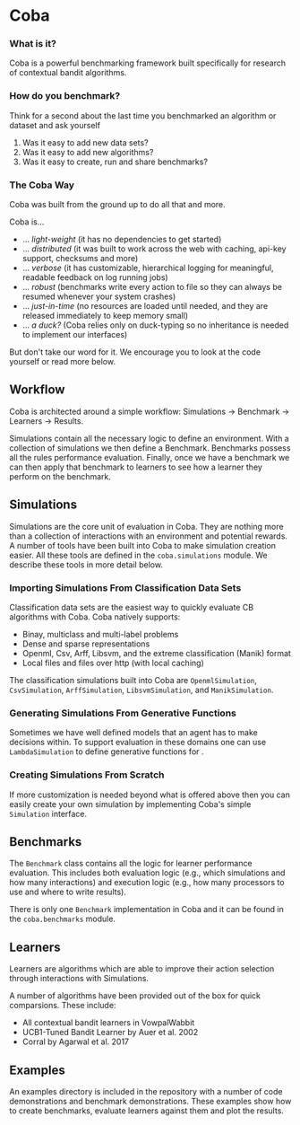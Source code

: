 # Coba

### What is it?

 Coba is a powerful benchmarking framework built specifically for research of contextual bandit algorithms.

### How do you benchmark?

Think for a second about the last time you benchmarked an algorithm or dataset and ask yourself

 1. Was it easy to add new data sets?
 2. Was it easy to add new algorithms?
 3. Was it easy to create, run and share benchmarks?

### The Coba Way
 
 Coba was built from the ground up to do all that and more.
 
 Coba is...
 
 * ... *light-weight* (it has no dependencies to get started)
 * ... *distributed* (it was built to work across the web with caching, api-key support, checksums and more)
 * ... *verbose* (it has customizable, hierarchical logging for meaningful, readable feedback on log running jobs)
 * ... *robust* (benchmarks write every action to file so they can always be resumed whenever your system crashes)
 * ... *just-in-time* (no resources are loaded until needed, and they are released immediately to keep memory small)
 * ... *a duck?* (Coba relies only on duck-typing so no inheritance is needed to implement our interfaces)
 
 But don't take our word for it. We encourage you to look at the code yourself or read more below.
 
 ## Workflow
 
 Coba is architected around a simple workflow: Simulations -> Benchmark -> Learners -> Results.
 
 Simulations contain all the necessary logic to define an environment. With a collection of simulations we then define a Benchmark. Benchmarks possess all the rules performance evaluation. Finally, once we have a benchmark we can then apply that benchmark to learners to see how a learner they perform on the benchmark.
 
 ## Simulations
 
 Simulations are the core unit of evaluation in Coba. They are nothing more than a collection of interactions with an environment and potential rewards. A number of tools have been built into Coba to make simulation creation easier. All these tools are defined in the `coba.simulations` module. We describe these tools in more detail below.
 
 ### Importing Simulations From Classification Data Sets
 
 Classification data sets are the easiest way to quickly evaluate CB algorithms with Coba. Coba natively supports: 
 
 * Binay, multiclass and multi-label problems
 * Dense and sparse representations
 * Openml, Csv, Arff, Libsvm, and the extreme classification (Manik) format
 * Local files and files over http (with local caching)
 
 The classification simulations built into Coba are `OpenmlSimulation`, `CsvSimulation`, `ArffSimulation`, `LibsvmSimulation`, and `ManikSimulation`.

 ### Generating Simulations From Generative Functions
 
 Sometimes we have well defined models that an agent has to make decisions within. To support evaluation in these domains one can use `LambdaSimulation` to define generative functions for . 
 
 ### Creating Simulations From Scratch
 
 If more customization is needed beyond what is offered above then you can easily create your own simulation by implementing Coba's simple `Simulation` interface.
 
 ## Benchmarks
 
 The `Benchmark` class contains all the logic for learner performance evaluation. This includes both evaluation logic (e.g., which simulations and how many interactions) and execution logic (e.g., how many processors to use and where to write results).
 
 There is only one `Benchmark` implementation in Coba and it can be found in the `coba.benchmarks` module.
 
 ## Learners
 
 Learners are algorithms which are able to improve their action selection through interactions with Simulations.
 
 A number of algorithms have been provided out of the box for quick comparsions. These include:
 
 * All contextual bandit learners in VowpalWabbit
 * UCB1-Tuned Bandit Learner by Auer et al. 2002
 * Corral by Agarwal et al. 2017
  
 ## Examples
 
 An examples directory is included in the repository with a number of code demonstrations and benchmark demonstrations. These examples show how to create benchmarks, evaluate learners against them and plot the results.
